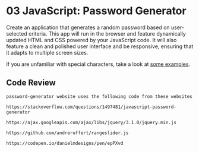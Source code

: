 # 03 JavaScript: Password Generator

Create an application that generates a random password based on user-selected criteria. This app will run in the browser and feature dynamically updated HTML and CSS powered by your JavaScript code. It will also feature a clean and polished user interface and be responsive, ensuring that it adapts to multiple screen sizes.

If you are unfamiliar with special characters, take a look at [some examples](https://www.owasp.org/index.php/Password_special_characters).

## Code Review

```
password-generator website uses the following code from these websites

https://stackoverflow.com/questions/1497481/javascript-password-generator

https://ajax.googleapis.com/ajax/libs/jquery/3.1.0/jquery.min.js

https://github.com/andreruffert/rangeslider.js

https://codepen.io/danielmdesigns/pen/epPXvd

```
